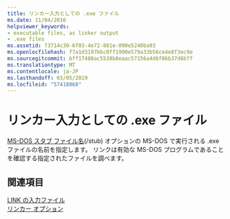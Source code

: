 ```yaml
---
title: リンカー入力としての .exe ファイル
ms.date: 11/04/2016
helpviewer_keywords:
- executable files, as linker output
- .exe files
ms.assetid: 73714c30-6f03-4e72-881e-090e5240ba93
ms.openlocfilehash: f7a1d3197bbc0ff1990e579a33b56ce4e8f3ec9e
ms.sourcegitcommit: bff17488ac5538b8eaac57156a4d6f06b37d6b7f
ms.translationtype: MT
ms.contentlocale: ja-JP
ms.lasthandoff: 03/05/2019
ms.locfileid: "57418868"
---
```

# <a name="exe-files-as-linker-input"></a>リンカー入力としての .exe ファイル

[MS-DOS スタブ ファイル名](../../build/reference/stub-ms-dos-stub-file-name.md)(/stub) オプションの MS-DOS で実行される .exe ファイルの名前を指定します。 リンクは有効な MS-DOS プログラムであることを確認する指定されたファイルを調べます。

## <a name="see-also"></a>関連項目

[LINK の入力ファイル](../../build/reference/link-input-files.md)<br/>
[リンカー オプション](../../build/reference/linker-options.md)
